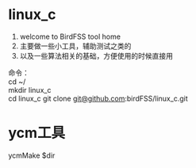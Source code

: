 # linux_c

1. welcome to BirdFSS tool home
2. 主要做一些小工具，辅助测试之类的
3. 以及一些算法相关的基础，方便使用的时候直接用

命令：  
cd ~/  
mkdir linux_c  
cd linux_c
git clone git@github.com:birdFSS/linux_c.git  

# ycm工具
ycmMake $dir
